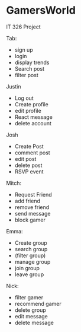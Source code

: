 # GamersWorld
IT 326 Project


Tab:
- sign up
- login
- display trends
- Search post
- filter post

Justin
- Log out
- Create profile
- edit profile
- React message
- delete account

Josh
- Create Post
- comment post
- edit post
- delete post
- RSVP event

Mitch:
- Request Friend
- add friend
- remove friend
- send message
- block gamer

Emma: 
- Create group
- search group
- (filter group)
- manage group
- join group
- leave group

Nick: 
- filter gamer
- recommend gamer
- delete group
- edit message
- delete message
